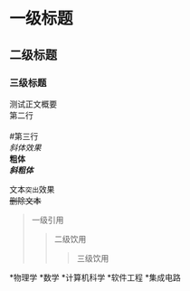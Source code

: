 # 一级标题

## 二级标题

### 三级标题

测试正文概要<br>
第二行<br><br>
\#第三行
<br>
*斜体效果*<br>
**粗体**<br>
***斜粗体***<br>

文本`突出`效果
<br>
~~删除文本~~

> 一级引用
>> 二级饮用
>>> 三级饮用

*物理学
*数学
*计算机科学
 *软件工程
 *集成电路	
